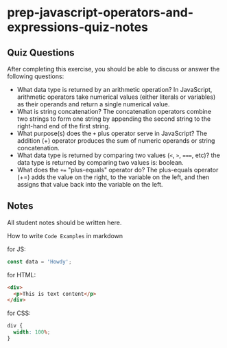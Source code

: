 # prep-javascript-operators-and-expressions-quiz-notes

## Quiz Questions

After completing this exercise, you should be able to discuss or answer the following questions:

- What data type is returned by an arithmetic operation?
  In JavaScript, arithmetic operators take numerical values (either literals or variables) as their operands and return a single numerical value.
- What is string concatenation?
  The concatenation operators combine two strings to form one string by appending the second string to the right-hand end of the first string.
- What purpose(s) does the `+` plus operator serve in JavaScript?
  The addition (+) operator produces the sum of numeric operands or string concatenation.
- What data type is returned by comparing two values (`<`, `>`, `===`, etc)?
  the data type is returned by comparing two values is: boolean.
- What does the `+=` "plus-equals" operator do?
  The plus-equals operator (+=) adds the value on the right, to the variable on the left, and then assigns that value back into the variable on the left.

## Notes

All student notes should be written here.

How to write `Code Examples` in markdown

for JS:

```javascript
const data = 'Howdy';
```

for HTML:

```html
<div>
  <p>This is text content</p>
</div>
```

for CSS:

```css
div {
  width: 100%;
}
```
